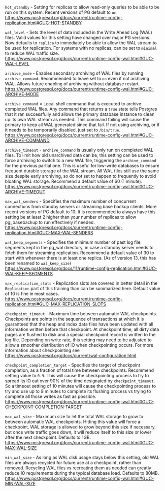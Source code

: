 `hot_standby` - Setting for replicas to allow read-only queries to be able to be run on this system. Recent versions of PG default to `on`. https://www.postgresql.org/docs/current/runtime-config-replication.html#GUC-HOT-STANDBY

`wal_level` - Sets the level of data included in the Write Ahead Log (WAL) files. Valid values for this setting have changed over major PG versions. Now defaults to `replica` to immediately be able to allow the WAL stream to be used for replication. For systems with no replicas, can be set to `minimal` to reduce WAL traffic size. https://www.postgresql.org/docs/current/runtime-config-wal.html#GUC-WAL-LEVEL

`archive_mode` - Enables secondary archiving of WAL files by running `archive_command`. Recommended to leave set to `on` even if not archiving WAL. Allows future enabling of archiving without database restart. https://www.postgresql.org/docs/current/runtime-config-wal.html#GUC-ARCHIVE-MODE 

`archive_command` = Local shell command that is executed to archive completed WAL files. Any command that returns a `true` state tells Postgres that it ran successfully and allows the primary database instance to clean up its own WAL stream as needed. This command failing will cause the primary to keep all WAL generated since that fail. If not using archiving, or if it needs to be temporarily disabled, just set to `/bin/true`. https://www.postgresql.org/docs/current/runtime-config-wal.html#GUC-ARCHIVE-COMMAND

`archive_timeout` - `archive_command` is usually only run on completed WAL files. To limit how old unarchived data can be, this setting can be used to force archiving to switch to a new WAL file, triggering the `archive_command` for the previous partial one. This is useful for low-write databases to ensure frequent durable storage of the WAL stream. All WAL files still use the same size despite early archiving, so do not set to happen to frequently to avoid bloating WAL storage. Recommend a default value of 60 (1 minute). https://www.postgresql.org/docs/current/runtime-config-wal.html#GUC-ARCHIVE-TIMEOUT 

`max_wal_senders` - Specifies the maximum number of concurrent connections from standby servers or streaming base backup clients. More recent versions of PG default to 10. It is recommended to always have this setting be at least 2 higher than your number of replicas to allow pg_basebackup to run effectively if needed. https://www.postgresql.org/docs/current/runtime-config-replication.html#GUC-MAX-WAL-SENDERS

`wal_keep_segments` - Specifies the minimum number of past log file segments kept in the pg_wal directory, in case a standby server needs to fetch them for streaming replication. Recommend a default value of 30 to start with whenever there is at least one replica. (As of version 13, this has been renamed to `wal_keep_size`) https://www.postgresql.org/docs/11/runtime-config-replication.html#GUC-WAL-KEEP-SEGMENTS

`max_replication_slots` - Replication slots are covered in better detail in the `Replication` part of this training than can be summarized here. Default value of 10 is fine in most cases. https://www.postgresql.org/docs/current/runtime-config-replication.html#GUC-MAX-REPLICATION-SLOTS

`checkpoint_timeout` - Maximum time between automatic WAL checkpoints. Checkpoints are points in the sequence of transactions at which it is guaranteed that the heap and index data files have been updated with all information written before that checkpoint. At checkpoint time, all dirty data pages are flushed to disk and a special checkpoint record is written to the log file. Depending on write rate, this setting may need to be adjusted to allow a smoother distribution of IO when checkpointing occurs. For more information about checkpointing see https://www.postgresql.org/docs/current/wal-configuration.html

`checkpoint_completion_target` - Specifies the target of checkpoint completion, as a fraction of total time between checkpoints. Recommend setting value to `0.9`. This will cause the checkpointing process to try to spread its IO out over 90% of the time designated by `checkpoint_timeout`. So a timeout setting of 10 minutes will cause the checkpointing process to try and use up to 9 minutes to complete its flushing process vs trying to complete all those writes as fast as possible. https://www.postgresql.org/docs/current/runtime-config-wal.html#GUC-CHECKPOINT-COMPLETION-TARGET

`max_wal_size` - Maximum size to let the total WAL storage to grow to between automatic WAL checkpoints. Hitting this value will force a checkpoint. WAL storage is allowed to grow beyond this size if necessary, but once write traffic goes down, it will reduce itself to this size or lower after the next checkpoint. Defaults to 1GB. https://www.postgresql.org/docs/current/runtime-config-wal.html#GUC-MAX-WAL-SIZE

`min_wal_size` - As long as WAL disk usage stays below this setting, old WAL files are always recycled for future use at a checkpoint, rather than removed. Recycling WAL files vs recreating them as needed can greatly reduce IO requirements during the typical database load. Defaults to 80MB. https://www.postgresql.org/docs/current/runtime-config-wal.html#GUC-MIN-WAL-SIZE
